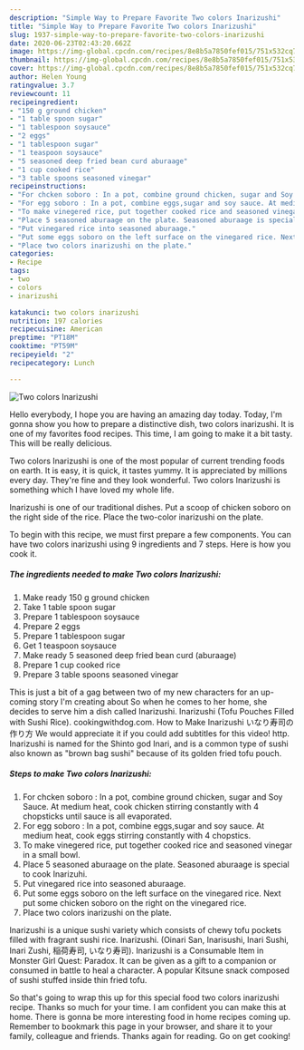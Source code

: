 ```yaml
---
description: "Simple Way to Prepare Favorite Two colors Inarizushi"
title: "Simple Way to Prepare Favorite Two colors Inarizushi"
slug: 1937-simple-way-to-prepare-favorite-two-colors-inarizushi
date: 2020-06-23T02:43:20.662Z
image: https://img-global.cpcdn.com/recipes/8e8b5a7850fef015/751x532cq70/two-colors-inarizushi-recipe-main-photo.jpg
thumbnail: https://img-global.cpcdn.com/recipes/8e8b5a7850fef015/751x532cq70/two-colors-inarizushi-recipe-main-photo.jpg
cover: https://img-global.cpcdn.com/recipes/8e8b5a7850fef015/751x532cq70/two-colors-inarizushi-recipe-main-photo.jpg
author: Helen Young
ratingvalue: 3.7
reviewcount: 11
recipeingredient:
- "150 g ground chicken"
- "1 table spoon sugar"
- "1 tablespoon soysauce"
- "2 eggs"
- "1 tablespoon sugar"
- "1 teaspoon soysauce"
- "5 seasoned deep fried bean curd aburaage"
- "1 cup cooked rice"
- "3 table spoons seasoned vinegar"
recipeinstructions:
- "For chcken soboro : In a pot, combine ground chicken, sugar and Soy Sauce. At medium heat, cook chicken stirring constantly with 4 chopsticks until sauce is all evaporated."
- "For egg soboro : In a pot, combine eggs,sugar and soy sauce. At medium heat, cook eggs stirring constantly with 4 chopstics."
- "To make vinegered rice, put together cooked rice and seasoned vinegar in a small bowl."
- "Place 5 seasoned aburaage on the plate. Seasoned aburaage is special to cook Inarizuhi."
- "Put vinegared rice into seasoned aburaage."
- "Put some eggs soboro on the left surface on the vinegared rice. Next put some chicken soboro on the right on the vinegared rice."
- "Place two colors inarizushi on the plate."
categories:
- Recipe
tags:
- two
- colors
- inarizushi

katakunci: two colors inarizushi 
nutrition: 197 calories
recipecuisine: American
preptime: "PT18M"
cooktime: "PT59M"
recipeyield: "2"
recipecategory: Lunch

---
```



![Two colors Inarizushi](https://img-global.cpcdn.com/recipes/8e8b5a7850fef015/751x532cq70/two-colors-inarizushi-recipe-main-photo.jpg)

Hello everybody, I hope you are having an amazing day today. Today, I'm gonna show you how to prepare a distinctive dish, two colors inarizushi. It is one of my favorites food recipes. This time, I am going to make it a bit tasty. This will be really delicious.

Two colors Inarizushi is one of the most popular of current trending foods on earth. It is easy, it is quick, it tastes yummy. It is appreciated by millions every day. They're fine and they look wonderful. Two colors Inarizushi is something which I have loved my whole life.

Inarizushi is one of our traditional dishes. Put a scoop of chicken soboro on the right side of the rice. Place the two-color inarizushi on the plate.


To begin with this recipe, we must first prepare a few components. You can have two colors inarizushi using 9 ingredients and 7 steps. Here is how you cook it.

<!--inarticleads1-->

##### The ingredients needed to make Two colors Inarizushi:

1. Make ready 150 g ground chicken
1. Take 1 table spoon sugar
1. Prepare 1 tablespoon soysauce
1. Prepare 2 eggs
1. Prepare 1 tablespoon sugar
1. Get 1 teaspoon soysauce
1. Make ready 5 seasoned deep fried bean curd (aburaage)
1. Prepare 1 cup cooked rice
1. Prepare 3 table spoons seasoned vinegar


This is just a bit of a gag between two of my new characters for an up-coming story I&#39;m creating about So when he comes to her home, she decides to serve him a dish called Inarizushi. Inarizushi (Tofu Pouches Filled with Sushi Rice). cookingwithdog.com. How to Make Inarizushi いなり寿司の作り方 We would appreciate it if you could add subtitles for this video! http. Inarizushi is named for the Shinto god Inari, and is a common type of sushi also known as &#34;brown bag sushi&#34; because of its golden fried tofu pouch. 

<!--inarticleads2-->

##### Steps to make Two colors Inarizushi:

1. For chcken soboro : In a pot, combine ground chicken, sugar and Soy Sauce. At medium heat, cook chicken stirring constantly with 4 chopsticks until sauce is all evaporated.
1. For egg soboro : In a pot, combine eggs,sugar and soy sauce. At medium heat, cook eggs stirring constantly with 4 chopstics.
1. To make vinegered rice, put together cooked rice and seasoned vinegar in a small bowl.
1. Place 5 seasoned aburaage on the plate. Seasoned aburaage is special to cook Inarizuhi.
1. Put vinegared rice into seasoned aburaage.
1. Put some eggs soboro on the left surface on the vinegared rice. Next put some chicken soboro on the right on the vinegared rice.
1. Place two colors inarizushi on the plate.


Inarizushi is a unique sushi variety which consists of chewy tofu pockets filled with fragrant sushi rice. Inarizushi. (Oinari San, Inarisushi, Inari Sushi, Inari Zushi, 稲荷寿司, いなり寿司). Inarizushi is a Consumable Item in Monster Girl Quest: Paradox. It can be given as a gift to a companion or consumed in battle to heal a character. A popular Kitsune snack composed of sushi stuffed inside thin fried tofu. 

So that's going to wrap this up for this special food two colors inarizushi recipe. Thanks so much for your time. I am confident you can make this at home. There is gonna be more interesting food in home recipes coming up. Remember to bookmark this page in your browser, and share it to your family, colleague and friends. Thanks again for reading. Go on get cooking!
